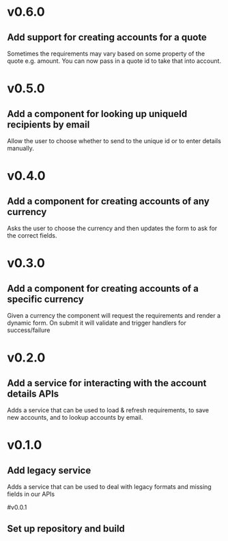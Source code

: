 # v0.6.0
## Add support for creating accounts for a quote
Sometimes the requirements may vary based on some property of the quote e.g.
amount.  You can now pass in a quote id to take that into account.

# v0.5.0
## Add a component for looking up uniqueId recipients by email
Allow the user to choose whether to send to the unique id or to enter details manually.

# v0.4.0
## Add a component for creating accounts of any currency
Asks the user to choose the currency and then updates the form to ask for the
correct fields.

# v0.3.0
## Add a component for creating accounts of a specific currency
Given a currency the component will request the requirements and render a
dynamic form. On submit it will validate and trigger handlers for success/failure

# v0.2.0
## Add a service for interacting with the account details APIs
Adds a service that can be used to load & refresh requirements, to save new
accounts, and to lookup accounts by email.

# v0.1.0
## Add legacy service
Adds a service that can be used to deal with legacy formats and missing fields
in our APIs

#v0.0.1
## Set up repository and build
